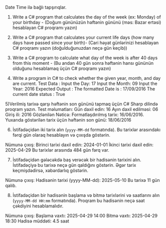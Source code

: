 Date Time ilə bağlı tapşırıqlar.
1) Write a C# program that calculates the day of the week (ex: Monday) of your birthday - (Doğum gününüzün həftənin gününü (məs: Bazar ertəsi) hesablayan C# proqramı yazın)
2) Write a C# program that calculates your current life days (how many days have passed since your birth)- (Cari həyat günlərinizi hesablayan C# proqramı yazın (doğulduğunuzdan neçə gün keçib))
3) Write a C# program to calculate what day of the week is after 40 days from this moment - (Bu andan 40 gün sonra həftənin hansı gününün olduğunu hesablamaq üçün C# proqramı yazın)



4) Write a program in C# to check whether the given year, month, and day are current. Test Data :
Input the Day: 17
Input the Month: 09
Input the Year: 2016
Expected Output :
The formatted Date is : 17/09/2016 The current date status : True




  5)Verilmiş tarixə qarşı həftənin son gününü tapmaq üçün C# Sharp dilində proqram yazın. Test məlumatları:
Gün daxil edin: 16
Ayın daxil edilməsi: 06
Giriş ili: 2016
Gözlənilən Nəticə:
Formatlaşdırılmış tarix: 16/06/2016. Yuxarıda göstərilən tarix üçün həftənin son günü: 18/06/2016


6) İstifadəçidən iki tarix alın (`yyyy-MM-dd` formatında). Bu tarixlər arasındakı fərqi gün olaraq hesablayın və çıxışda göstərin.

Nümunə çıxış:
Birinci tarixi daxil edin: 2024-01-01
İkinci tarixi daxil edin: 2025-04-29
Bu tarixlər arasında 484 gün fərq var.


7) İstifadəçidən gələcəkdə baş verəcək bir hadisənin tarixini alın. İstifadəçiyə bu tarixə neçə gün qaldığını göstərin. Əgər tarix keçmişdədirsə, xəbərdarlıq göstərin.

Nümunə çıxış:
Hadisənin tarixi (yyyy-MM-dd): 2025-05-10
Bu tarixə 11 gün qalıb.


8) İstifadəçidən bir hadisənin başlama və bitmə tarixlərini və saatlarını alın (`yyyy-MM-dd HH:mm` formatında). Proqram bu hadisənin neçə saat çəkdiyini hesablamalıdır.

Nümunə çıxış:
Başlama vaxtı: 2025-04-29 14:00
Bitmə vaxtı: 2025-04-29 18:30
Hadisə müddəti: 4.5 saat



